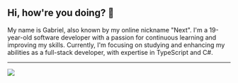 ## Hi, how're you doing? 👋

<p align="bottom">
  My name is Gabriel, also known by my online nickname "Next". I'm a 19-year-old software developer with a passion for continuous learning and improving my skills. Currently, I'm focusing on studying and enhancing     my abilities as a full-stack developer, with expertise in TypeScript and C#.
  <br>

  ---
  
</p>
<a  href="https://github.com/thisisnext">
  <img src="https://github-readme-stats.vercel.app/api?username=thisisnext&show_icons=true&theme=transparent" />
</a>

